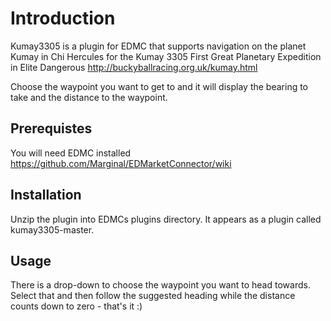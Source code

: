 Introduction
====

Kumay3305 is a plugin for EDMC that supports navigation on the planet Kumay
in Chi Hercules for the Kumay 3305 First Great Planetary Expedition in 
Elite Dangerous http://buckyballracing.org.uk/kumay.html

Choose the waypoint you want to get to and it will display the bearing to take
and the distance to the waypoint. 

Prerequistes
----

You will need EDMC installed https://github.com/Marginal/EDMarketConnector/wiki

Installation
----

Unzip the plugin into EDMCs plugins directory. It appears as a plugin called
kumay3305-master. 

Usage
----

There is a drop-down to choose the waypoint you want to head towards. 
Select that and then follow the suggested heading while the distance counts
down to zero - that's it :)

